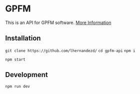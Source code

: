 # GPFM
This is an API for GPFM software.
[More Information](https://github.com/lhernandezd/)
## Installation
`git clone https://github.com/lhernandezd/`
`cd gpfm-api`
`npm i`

`npm start`

## Development

`npm run dev`
